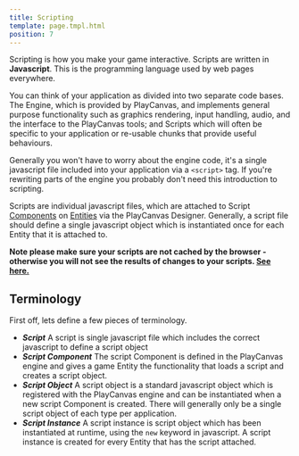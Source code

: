 ```yaml
---
title: Scripting
template: page.tmpl.html
position: 7
---
```


Scripting is how you make your game interactive. Scripts are written in **Javascript**. This is the programming language used by web pages everywhere.

You can think of your application as divided into two separate code bases. The Engine, which is provided by PlayCanvas, and implements general purpose functionality such as graphics rendering, input handling, audio, and the interface to the PlayCanvas tools; and Scripts which will often be specific to your application or re-usable chunks that provide useful behaviours.

Generally you won't have to worry about the engine code, it's a single javascript file included into your application via a `<script>` tag. If you're rewriting parts of the engine you probably don't need this introduction to scripting.

Scripts are individual javascript files, which are attached to Script [Components][components] on [Entities][entities] via the PlayCanvas Designer. Generally, a script file should define a single javascript object which is instantiated once for each Entity that it is attached to.

**Note please make sure your scripts are not cached by the browser - otherwise you will not see the results of changes to your scripts. [See here.][caching]**

## Terminology

First off, lets define a few pieces of terminology.

* ***Script*** A script is single javascript file which includes the correct javascript to define a script object
* ***Script Component*** The script Component is defined in the PlayCanvas engine and gives a game Entity the functionality that loads a script and creates a script object.
* ***Script Object*** A script object is a standard javascript object which is registered with the PlayCanvas engine and can be instantiated when a new script Component is created. There will generally only be a single script object of each type per application.
* ***Script Instance*** A script instance is script object which has been instantiated at runtime, using the `new` keyword in javascript. A script instance is created for every Entity that has the script attached.

[application_context]: /engine/api/stable
[components]: /user-manual/packs/components/
[entities]: /user-manual/packs/entities/
[caching]: /user-manual/scripting/debugging/
